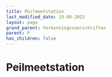 ```yaml
---
title: Peilmeetstation
last_modified_date: 19-09-2023
layout: page
grand_parent: Verkenningsvoorschriften
parent: P
has_children: false
---
```


Peilmeetstation
===============

